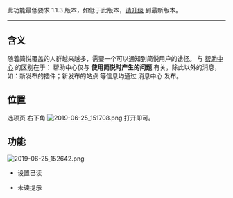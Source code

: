 此功能最低要求 1.1.3 版本，如低于此版本，[请升级](https://simpread.pro) 到最新版本。
***

含义
---

随着简悦覆盖的人群越来越多，需要一个可以通知到简悦用户的途径。
与 [帮助中心](帮助中心) 的区别在于： 帮助中心仅与 **使用简悦时产生的问题** 有关，除此以外的消息，如：新发布的插件；新发布的站点 等信息均通过 消息中心 发布。

位置
--

选项页 右下角 ![2019-06-25_151708.png](https://i.loli.net/2019/06/25/5d11cd1c6383e45259.png) 打开即可。

功能
--

![2019-06-25_152642.png](https://i.loli.net/2019/06/25/5d11cd480ac8235632.png)


- 设置已读

- 未读提示
